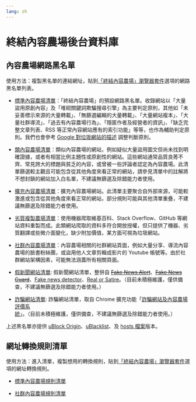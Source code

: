 ```yaml
---
lang: zh
---
```

終結內容農場後台資料庫
======================

## 內容農場網路黑名單

使用方法：複製黑名單的連結網址，貼到[「終結內容農場」瀏覽器套件](./)選項的網路黑名單列表。

* [標準內容農場清單](../files/blocklist/content-farms.txt)：「終結內容農場」的預設網路黑名單。收錄網站以「大量盜用原創內容」及「堆砌關鍵詞欺騙搜尋引擎」為主要判定原則，其他如「未妥善標示來源的大量轉載」、「無篩選編輯的大量轉載」、「大量網站複本」、「大量社群導流」、「過去有內容農場行為」、「隱匿作者及經營者的資訊」、「缺乏完整文章列表、RSS 等正常內容網站應有的索引功能」等等，也作為輔助判定原則。我們也會參考 [Google 對垃圾網站的描述](https://support.google.com/webmasters/answer/35769?hl=zh-Hant) 調整判斷原則。

* [類內容農場清單](../files/blocklist/nearly-content-farms.txt)：類似內容農場的網站，例如疑似大量盜用圖文但尚未找到明確證據，或者有相當比例主題性或原創性的網站。這些網站通常品質良莠不齊、常見誇大的標題與貧乏的內容，或曾被一些評論者認定為內容農場。此清單篩選較主觀且可能包含從其他角度來看正常的網站，請參見清單中的註解將不想封鎖的網站加入白名單，不建議無篩選及除錯能力者使用。

* [擴充內容農場清單](../files/blocklist/extra-content-farms.txt)：擴充內容農場網站。此清單主要聚合自外部來源，可能較激進或包含從其他角度來看正常的網站，部分規則可能與其他清單重疊，不建議無篩選及除錯能力者使用。

* [劣質複製農場清單](../files/blocklist/bad-cloners.txt)：使用機器爬取維基百科、Stack Overflow、GitHub 等網站資料重製而成。此類網站爬取的資料多符合開放授權，但只提供了機器、劣質翻譯或些微介面變化，缺少附加價值，某方面可視為垃圾網站。

* [社群內容農場清單](../files/blocklist/sns-content-farms.txt)：內容農場相關的社群網站頁面，例如大量分享、導流內容農場的臉書粉絲團，或盜用他人文章剪輯成影片的 Youtube 帳號等。由於社群網站架構因素，可能無法涵蓋所有相關頁面。

* [假新聞網站清單](../files/blocklist/fake-news.txt): 假新聞網站清單，整併自 [<s>Fake News Alert</s>](https://github.com/bfeldman/fake-site-alert)、[<s>Fake News Guard</s>](https://www.fakenewsguard.com/)、[Fake news detector](https://chrome.google.com/webstore/detail/fake-news-detector/aebaikmeedenaijgjcfmndfknoobahep)、[Real or Satire](https://realorsatire.com/)。（目前未積極維護，僅供備查，不建議無篩選及除錯能力者使用。）

* [詐騙網站清單](../files/blocklist/scam-sites.txt): 詐騙網站清單，取自 Chrome 擴充功能「[詐騙網站及內容農場評價系統](https://chrome.google.com/webstore/detail/%E8%A9%90%E9%A8%99%E7%B6%B2%E7%AB%99%E5%8F%8A%E5%85%A7%E5%AE%B9%E8%BE%B2%E5%A0%B4%E8%A9%95%E5%83%B9%E7%B3%BB%E7%B5%B1/mpeppilpojkpjkplhihbcfapmlnlkckb)」。（目前未積極維護，僅供備查，不建議無篩選及除錯能力者使用。）

上述黑名單亦提供 [uBlock Origin](./subscriptions-ubo)、[uBlacklist](./subscriptions-ublacklist)、及 [hosts 檔案](./subscriptions-hosts)版本。

## 網址轉換規則清單

使用方法：進入清單，複製想用的轉換規則，貼到[「終結內容農場」瀏覽器套件](./)選項的網址轉換規則。

* [標準內容農場規則清單](../files/url-transform-rules/content-farms.txt)

* [社群內容農場規則清單](../files/url-transform-rules/sns-content-farms.txt)
